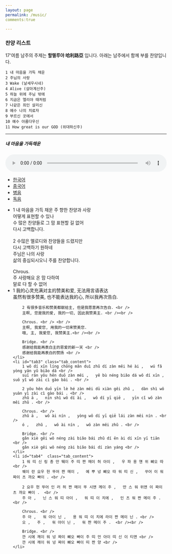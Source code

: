 ```yaml
---
layout: page
permalink: /music/
comments:true

---
```



### 찬양 리스트

17'여름 남주의 주제는 **할렐루야 哈利路亞** 입니다. 
아래는 남주에서 함께 부를 찬양입니다. 

    1 내 마음을 가득 채운
    2 주님의 사랑
    3 Wake (날세우시네)
    4 Alive (살아계신주)
    5 하늘 위에 주님 밖에
    6 지금은 엘리야 때처럼
    7 나같은 죄인 살리신
    8 예수 나의 치료자
    9 부르신 곳에서
    10 예수 아름다우신
    11 How great is our GOD (위대하신주)  

---

##### 내 마음을 가득채운

<audio controls preload="auto" style="width:100%;">
    <source src="../music/track_1.acc" type="audio/mp4">
    <source src="../music/track_1.mp3" type="audio/mpeg">
</audio>

<ul class="tab_tit">
    <li class="current" data-tab="tab1"><a href="#">한국어</a></li>
    <li data-tab="tab2"><a href="">중국어</a></li>
    <li data-tab="tab3"><a href="">병음</a></li>
    <li data-tab="tab4"><a href="">독음</a></li>
</ul>

<ul>
    <li id="tab1" class="tab_content current">
        1 내 마음을 가득 채운 주 향한 찬양과 사랑 <br />
        어떻게 표현할 수 있나 <br />
        수 많은 찬양들로 그 맘 표현할 길 없어 <br />
        다시 고백합니다. <br /><br />
        2 수많은 멜로디와 찬양들을 드렸지만 <br />
        다시 고백하기 원하네 <br />
        주님은 나의 사랑 <br />
        삶의 중심되시오니 주를 찬양합니다.<br /><br />
        Chrous. <br />
        주 사랑해요 온 맘 다하여 <br />
        말로 다 할 수 없어 <br />
    </li>
    <li  id="tab2" class="tab_content" >
        1 我的心灵充满对主的赞美和爱, 无法用言语表达 <br />
        虽然有很多赞美, 也不能表达我的心, 所以我再次告白. <br />
         
        2 有很多音乐和赞美都献给主, 但是我愿意再次告白. <br />
        主啊, 您是我的爱, 我的一切, 因此我赞美主. <br /><br />
        
        Chrous. <br /> <br />
        主啊, 我爱您, 用我的一切来赞美您.
        哦, 主, 我爱您, 我赞美主.<br /><br />
        
        Bridge. <br />
        感谢给我能再表白主的恩爱的新一天 <br />
        感谢给我能再表白的赞扬 <br />
    </li>
    <li id="tab3" class="tab_content"> 
        1 wǒ dí xīn líng chōng mǎn duì zhǔ dí zàn měi hé ài ,   wú fǎ yòng yán yǔ biǎo dá <br /> 
        suī rán yǒu hěn duō zàn měi ,   yě bù néng biǎo dá wǒ dí xīn ,   suǒ yǐ wǒ zài cì gào bái . <br /> 
        
        2 yǒu hěn duō yīn lè hé zàn měi dū xiàn gěi zhǔ ,   dàn shì wǒ yuàn yì zài cì gào bái . <br />
        zhǔ ā ,   nín shì wǒ dí ài ,   wǒ dí yī qiē ,   yīn cǐ wǒ zàn měi zhǔ . <br />
        
        Chrous. <br />
        zhǔ ā ,   wǒ ài nín ,   yòng wǒ dí yī qiē lái zàn měi nín . <br /> 
        ó ,   zhǔ ,   wǒ ài nín ,   wǒ zàn měi zhǔ . <br />  
        
        Bridge. <br />
        gǎn xiè gěi wǒ néng zài biǎo bái zhǔ dí ēn ài dí xīn yī tiān <br /> 
        gǎn xiè gěi wǒ néng zài biǎo bái dí zàn yáng <br />
    </li>
    <li id="tab4"  class="tab_content">
        1 워 띠 신 링 총 만 뛔이 주 띠 짠 메이 허 아이 ,   우 파 용 얜 위 뺘오 따 <br /> 
        쒜이 란 요우 헌 뚜어 짠 메이 ,   예 뿌 넝 뺘오 따 워 띠 신 ,   쑤어 이 워 짜이 츠 까오 빠이 . <br />
        
        2 요우 헌 뚜어 인 러 허 짠 메이 뚜 시앤 께이 주 ,   딴 스 워 위앤 이 짜이 츠 까오 빠이 .  <br />
        주 아 ,   닌 스 워 띠 아이 ,   워 띠 이 치에 ,   인 츠 워 짠 메이 주 .  <br />
        
        Chrous. <br />
        주 아 ,   워 아이 닌 ,   용 워 띠 이 치에 라이 짠 메이 닌 . <br />
        오 ,   주 ,   워 아이 닌 ,   워 짠 메이 주 .  <br /><br />
        
        Bridge. <br />
        깐 시에 께이 워 넝 짜이 뺘오 빠이 주 띠 언 아이 띠 신 이 티앤 <br />
        깐 시에 께이 워 넝 짜이 뺘오 빠이 띠 짠 양 <br />
    </li>
</ul>

